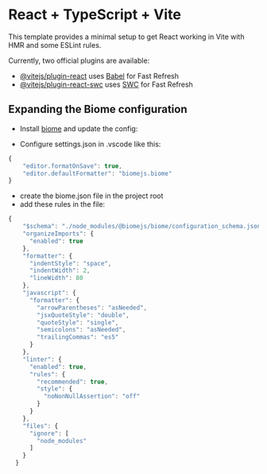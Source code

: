 # React + TypeScript + Vite

This template provides a minimal setup to get React working in Vite with HMR and some ESLint rules.

Currently, two official plugins are available:

- [@vitejs/plugin-react](https://github.com/vitejs/vite-plugin-react/blob/main/packages/plugin-react/README.md) uses [Babel](https://babeljs.io/) for Fast Refresh
- [@vitejs/plugin-react-swc](https://github.com/vitejs/vite-plugin-react-swc) uses [SWC](https://swc.rs/) for Fast Refresh

## Expanding the Biome configuration

- Install [biome](https://biomejs.dev/pt-br/guides/getting-started/) and update the config:

- Configure settings.json in .vscode like this:

```js
{
    "editor.formatOnSave": true,
    "editor.defaultFormatter": "biomejs.biome" 
}
```

- create the biome.json file in the project root
- add these rules in the file:

```js
{
    "$schema": "./node_modules/@biomejs/biome/configuration_schema.json",
    "organizeImports": {
      "enabled": true
    },
    "formatter": {
      "indentStyle": "space",
      "indentWidth": 2,
      "lineWidth": 80
    },
    "javascript": {
      "formatter": {
        "arrowParentheses": "asNeeded",
        "jsxQuoteStyle": "double",
        "quoteStyle": "single",
        "semicolons": "asNeeded",
        "trailingCommas": "es5"
      }
    },
    "linter": {
      "enabled": true,
      "rules": {
        "recommended": true,
        "style": {
          "noNonNullAssertion": "off"
        }
      }
    },
    "files": {
      "ignore": [
        "node_modules"
      ]
    }
  }
```

